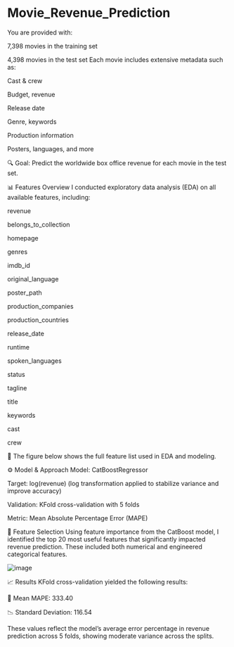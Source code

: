 # Movie_Revenue_Prediction

You are provided with:

7,398 movies in the training set

4,398 movies in the test set
Each movie includes extensive metadata such as:

Cast & crew

Budget, revenue

Release date

Genre, keywords

Production information

Posters, languages, and more

🔍 Goal: Predict the worldwide box office revenue for each movie in the test set.

📊 Features Overview
I conducted exploratory data analysis (EDA) on all available features, including:

revenue

belongs_to_collection

homepage

genres

imdb_id

original_language

poster_path

production_companies

production_countries

release_date

runtime

spoken_languages

status

tagline

title

keywords

cast

crew

📌 The figure below shows the full feature list used in EDA and modeling.


⚙️ Model & Approach
Model: CatBoostRegressor

Target: log(revenue) (log transformation applied to stabilize variance and improve accuracy)

Validation: KFold cross-validation with 5 folds

Metric: Mean Absolute Percentage Error (MAPE)

🧠 Feature Selection
Using feature importance from the CatBoost model, I identified the top 20 most useful features that significantly impacted revenue prediction. These included both numerical and engineered categorical features.

![image](https://github.com/user-attachments/assets/9c11c7d3-2500-4bb2-9833-6fb241bed71f)


📈 Results
KFold cross-validation yielded the following results:

📌 Mean MAPE: 333.40

📉 Standard Deviation: 116.54

These values reflect the model’s average error percentage in revenue prediction across 5 folds, showing moderate variance across the splits.
